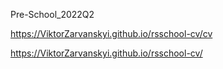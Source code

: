 Pre-School_2022Q2

https://ViktorZarvanskyi.github.io/rsschool-cv/cv

https://ViktorZarvanskyi.github.io/rsschool-cv/

